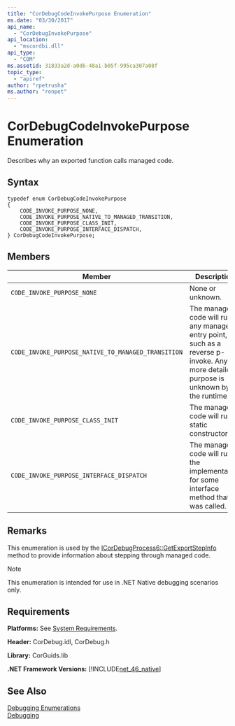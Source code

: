 ```yaml
---
title: "CorDebugCodeInvokePurpose Enumeration"
ms.date: "03/30/2017"
api_name: 
  - "CorDebugInvokePurpose"
api_location: 
  - "mscordbi.dll"
api_type: 
  - "COM"
ms.assetid: 31833a2d-a0d6-48a1-b05f-995ca307a08f
topic_type: 
  - "apiref"
author: "rpetrusha"
ms.author: "ronpet"
---
```

# CorDebugCodeInvokePurpose Enumeration
Describes why an exported function calls managed code.  

## Syntax  

```  
typedef enum CorDebugCodeInvokePurpose  
{  
    CODE_INVOKE_PURPOSE_NONE,  
    CODE_INVOKE_PURPOSE_NATIVE_TO_MANAGED_TRANSITION,    
    CODE_INVOKE_PURPOSE_CLASS_INIT,  
    CODE_INVOKE_PURPOSE_INTERFACE_DISPATCH,  
} CorDebugCodeInvokePurpose;  
```  

## Members  


|Member|Description|  
|------------|-----------------|  
|`CODE_INVOKE_PURPOSE_NONE`|None or unknown.|  
|`CODE_INVOKE_PURPOSE_NATIVE_TO_MANAGED_TRANSITION`|The managed code will run any managed entry point, such as a reverse p-invoke. Any more detailed purpose is unknown by the runtime.|  
|`CODE_INVOKE_PURPOSE_CLASS_INIT`|The managed code will run a static constructor.|  
|`CODE_INVOKE_PURPOSE_INTERFACE_DISPATCH`|The managed code will run the implementation for some interface method that was called.|  

## Remarks  
 This enumeration is used by the [ICorDebugProcess6::GetExportStepInfo](../../../../docs/framework/unmanaged-api/debugging/icordebugprocess6-getexportstepinfo-method.md) method to provide information about stepping through managed code.  

> [!NOTE]
>  This enumeration is intended for use in .NET Native debugging scenarios only.  

## Requirements  
 **Platforms:** See [System Requirements](../../../../docs/framework/get-started/system-requirements.md).  

 **Header:** CorDebug.idl, CorDebug.h  

 **Library:** CorGuids.lib  

 **.NET Framework Versions:** [!INCLUDE[net_46_native](../../../../includes/net-46-native-md.md)]  

## See Also  
 [Debugging Enumerations](../../../../docs/framework/unmanaged-api/debugging/debugging-enumerations.md)  
 [Debugging](../../../../docs/framework/unmanaged-api/debugging/index.md)
